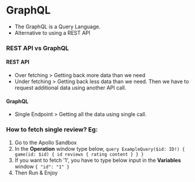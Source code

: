 # GraphQL
- The GraphQL is a Query Language.
- Alternative to using a REST API

### REST API vs GraphQL
#### REST API
- Over fetching > Getting back more data than we need
- Under fetching > Getting back less data than we need. Then we have to request additional data using another API call.

#### GraphQL
- Single Endpoint > Getting all the data using single call.

### How to fetch single review? Eg:
1. Go to the Apollo Sandbox
2. In the **Operation** window type below,
`query ExampleQuery($id: ID!) {
   game(id: $id) {
      id
      reviews {
        rating
        content
      }
   }
}`
3. If you want to fetch '1', you have to type below input in the **Variables** window
`{
   "id": "1"
}`
4. Then Run & Enjoy